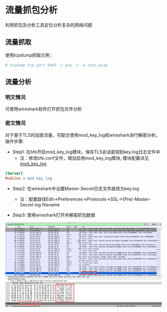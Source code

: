 # 流量抓包分析

利用抓包及分析工具定位分析复杂的网络问题

## 流量抓取

使用tcpdump抓取示例：

```bash
# tcpdump tcp port 8443 -i any -s -w test.pcap
```

## 流量分析

### 明文情况

可使用wireshark软件打开抓包文件分析

### 密文情况

对于基于TLS的加密流量，可配合使用mod_key_log和wireshark进行解密分析。操作步骤:

* Step1: 在bfe开启mod_key_log模块，保存TLS会话密钥到key.log日志文件中
  * 注：修改bfe.conf文件，增加启用mod_key_log模块, 模块配置详见[mod_key_log](../modules/mod_key_log/mod_key_log.md)

```ini
[Server]
Modules = mod_key_log
```

* Step2: 在wireshark中设置Master-Secret日志文件路径为key.log
  * 注：配置路径Edit→Preferences→Protocols→SSL→(Pre)-Master-Secret log filename

* Step3: 使用wireshark打开并解密抓包数据

![WireShark解密https](../../images/wireShark_decrypt_https.png)
